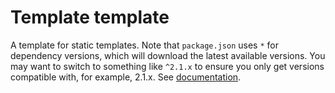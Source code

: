 # Template template

A template for static templates. Note that `package.json` uses `*` for dependency versions, which will download the latest available versions. You may want to switch to something like `^2.1.x` to ensure you only get versions compatible with, for example, 2.1.x. See [documentation](https://docs.npmjs.com/files/package.json#dependencies).
